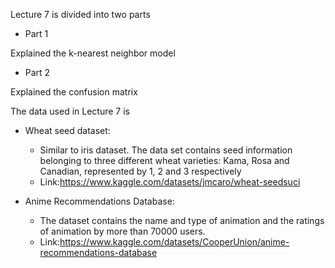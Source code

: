 Lecture 7 is divided into two parts

- Part 1

Explained the k-nearest neighbor model 

- Part 2

Explained the confusion matrix

The data used in Lecture 7 is

- Wheat seed dataset:

  - Similar to iris dataset. The data set contains seed information belonging to three different wheat varieties: Kama, Rosa and Canadian, represented by 1, 2 and 3 respectively
  - Link:https://www.kaggle.com/datasets/jmcaro/wheat-seedsuci
- Anime Recommendations Database:

  - The dataset contains the name and type of animation and the ratings of animation by more than 70000 users.
  - Link:https://www.kaggle.com/datasets/CooperUnion/anime-recommendations-database
